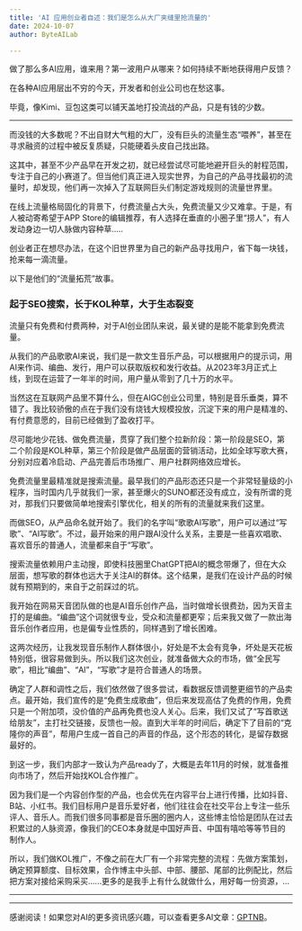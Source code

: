 ```yaml
---
title: 'AI 应用创业者自述：我们是怎么从大厂夹缝里抢流量的'
date: 2024-10-07
author: ByteAILab

---
```


做了那么多AI应用，谁来用？第一波用户从哪来？如何持续不断地获得用户反馈？

在各种AI应用层出不穷的今天，开发者和创业公司也在愁这事。

毕竟，像Kimi、豆包这类可以铺天盖地打投流战的产品，只是有钱的少数。

---
而没钱的大多数呢？不出自财大气粗的大厂，没有巨头的流量生态“喂养”，甚至在寻求融资的过程中被反复质疑，只能硬着头皮自己找出路。

这其中，甚至不少产品早在开发之初，就已经尝试尽可能地避开巨头的射程范围，专注于自己的小赛道了。但当他们真正进入现实世界，为自己的产品寻找最初的流量时，却发现，他们再一次掉入了互联网巨头们制定游戏规则的流量世界里。

在线上流量格局固化的背景下，付费流量占大头，免费流量又少又难拿。于是，有人被动寄希望于APP Store的编辑推荐，有人选择在垂直的小圈子里“捞人”，有人发动身边一切人脉做内容种草.....

创业者正在想尽办法，在这个旧世界里为自己的新产品寻找用户，省下每一块钱，抢来每一滴流量。

以下是他们的“流量拓荒”故事。

### 起于SEO搜索，长于KOL种草，大于生态裂变


流量只有免费和付费两种，对于AI创业团队来说，最关键的是能不能拿到免费流量。

从我们的产品歌歌AI来说，我们是一款文生音乐产品，可以根据用户的提示词，用AI来作词、编曲、发行，用户可以获取版权和发行收益。从2023年3月正式上线，到现在运营了一年半的时间，用户量从零到了几十万的水平。

当然这在互联网产品里不算什么，但在AIGC创业公司里，特别是音乐垂类，算不错了。我比较骄傲的点在于我们没有烧钱大规模投放，沉淀下来的用户是精准的、有付费意愿的，目前已经做到了盈收打平。

尽可能地少花钱、做免费流量，贯穿了我们整个拉新阶段：第一阶段是SEO，第二个阶段是KOL种草，第三个阶段是做产品层面的营销活动，比如全球写歌大赛，分别对应着冷启动、产品完善后市场推广、用户社群网络效应增长。

免费流量里最精准就是搜索流量。最早我们的产品形态还只是一个非常轻量级的小程序，当时国内几乎就我们一家，甚至爆火的SUNO都还没有成立，没有所谓的竞对，那我们只要做简单地搜索引擎优化，相关的所有的流量就来我们这里。

而做SEO，从产品命名就开始了。我们的名字叫“歌歌AI写歌”，用户可以通过“写歌”、“AI写歌”。不过，最开始来的用户跟AI没什么关系，主要是一些喜欢唱歌、喜欢音乐的普通人，流量都来自于“写歌”。

搜索流量依赖用户主动搜，即使科技圈里ChatGPT把AI的概念带爆了，但在大众层面，想写歌的群体也远大于关注AI的群体。这个结果，是我们在设计产品的时候就有预期到的，来自于之前踩过的坑。

我开始在网易天音团队做的也是AI音乐创作产品，当时做增长很费劲，因为天音主打的是编曲。“编曲”这个词就很专业，受众和流量都更窄；后来我又做了一款出海音乐创作者应用，也是偏专业性质的，同样遇到了增长困难。

这两次经历，让我发现音乐制作人群体很小，好处是不太会有竞争，坏处是天花板特别低，很容易做到头。所以我们这次创业，就准备做大众的市场，做“全民写歌”，相比“编曲”、“AI”，“写歌”才是符合普通人的场景。

确定了人群和调性之后，我们依然做了很多尝试，看数据反馈调整更细节的产品卖点。最开始，我们宣传的是“免费生成歌曲”，但后来发现高估了免费的作用，免费只是一个附加项，没价值的产品再免费也没人关心。后来，我们又试了“写首歌送给朋友”，主打社交链接，反馈也一般。直到大半年的时间后，确定下了目前的“克隆你的声音”，帮用户生成一首自己的声音的作品，这个形态的转化，是留存数据最好的。

到这一步，我们内部才一致认为产品ready了，大概是去年11月的时候，就准备推向市场了，然后开始找KOL合作推广。

因为我们是一个内容创作型的产品，也会优先在内容平台上进行传播，比如抖音、B站、小红书。我们目标用户是音乐爱好者，他们往往会在社交平台上专注一些乐评人、音乐人。而我们很多同事都是音乐圈的圈内人，这些博主恰恰是团队在过去积累过的人脉资源，像我们的CEO本身就是中国好声音、中国有嘻哈等等节目的制作人。

所以，我们做KOL推广，不像之前在大厂有一个非常完整的流程：先做方案策划，确定预算额度、目标效果，合作博主中头部、中部、腰部、尾部的比例配比，然后把方案对接给采购采买......更多的是我手上有什么就做什么，用好每一份资源，...

---
---
感谢阅读！如果您对AI的更多资讯感兴趣，可以查看更多AI文章：[GPTNB](https://gptnb.com)。